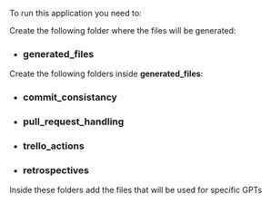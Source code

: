 To run this application you need to:

Create the following folder where the files will be generated:
- ### generated_files


Create the following folders inside **generated_files**:
- ### commit_consistancy
- ### pull_request_handling
- ### trello_actions
- ### retrospectives

Inside these folders add the files that will be used for specific GPTs
